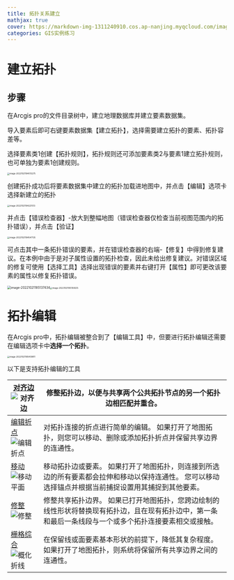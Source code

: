 ```yaml
---
title: 拓扑关系建立
mathjax: true
cover: https://markdown-img-1311240910.cos.ap-nanjing.myqcloud.com/image-20221021185137434.png
categories: GIS实例练习
---
```

# 建立拓扑

## 步骤

在Arcgis pro的文件目录树中，建立地理数据库并建立要素数据集。

导入要素后即可右键要素数据集【建立拓扑】，选择需要建立拓扑的要素、拓扑容差等。

选择要素类1创建【拓扑规则】，拓扑规则还可添加要素类2与要素1建立拓扑规则，也可单独为要素1创建规则。

<img src="https://markdown-img-1311240910.cos.ap-nanjing.myqcloud.com/image-20221021184013275.png" alt="image-20221021184013275" style="zoom:33%;" />

创建拓扑成功后将要素数据集中建立的拓扑加载进地图中，并点击【编辑】选项卡选择新建立的拓扑

<img src="https://markdown-img-1311240910.cos.ap-nanjing.myqcloud.com/image-20221021184221513.png" alt="image-20221021184221513" style="zoom: 33%;" />

并点击【错误检查器】-放大到整幅地图（错误检查器仅检查当前视图范围内的拓扑错误），并点击【验证】

<img src="https://markdown-img-1311240910.cos.ap-nanjing.myqcloud.com/image-20221021184547135.png" alt="image-20221021184547135" style="zoom:33%;" />

可点击其中一条拓扑错误的要素，并在错误检查器的右端-【修复】中得到修复建议。在本例中由于是对子属性设置的拓扑检查，因此未给出修复建议。对错误区域的修复可使用【选择工具】选择出现错误的要素并右键打开【属性】即可更改该要素的属性以修复拓扑错误。

<img src="https://markdown-img-1311240910.cos.ap-nanjing.myqcloud.com/image-20221021185137434.png" alt="image-20221021185137434" style="zoom: 50%;" /><img src="https://markdown-img-1311240910.cos.ap-nanjing.myqcloud.com/image-20221021185150635.png" alt="image-20221021185150635" style="zoom:33%;" />

# 拓扑编辑

在Arcgis pro中，拓扑编辑被整合到了【编辑工具】中，但要进行拓扑编辑还需要在编辑选项卡中**选择一个拓扑**。

<img src="https://markdown-img-1311240910.cos.ap-nanjing.myqcloud.com/image-20221021185409811.png" alt="image-20221021185409811" style="zoom:33%;" />

以下是支持拓扑编辑的工具

| [对齐边](https://pro.arcgis.com/zh-cn/pro-app/3.0/help/editing/align-topology-edges.htm) ![对齐边](https://pro.arcgis.com/zh-cn/pro-app/latest/help/editing/GUID-27DC34E4-21F6-410C-A80F-EEFB350EA184-web.png) | 修整拓扑边，以便与共享两个公共拓扑节点的另一个拓扑边相匹配并重合。 |
| ------------------------------------------------------------ | ------------------------------------------------------------ |
| [编辑折点](https://pro.arcgis.com/zh-cn/pro-app/3.0/help/editing/edit-topology-vertices.htm) ![编辑折点](https://pro.arcgis.com/zh-cn/pro-app/latest/help/editing/GUID-F490D8E3-C0BB-47A0-BB5E-1FE6C2783561-web.png) | 对拓扑连接的折点进行简单的编辑。 如果打开了地图拓扑，则您可以移动、删除或添加拓扑折点并保留共享边界的连通性。 |
| [移动](https://pro.arcgis.com/zh-cn/pro-app/3.0/help/editing/move-topology-edges-and-nodes.htm) ![移动平面](https://pro.arcgis.com/zh-cn/pro-app/latest/help/editing/GUID-B156ACB1-BD7D-4339-8DA1-A496E43FC4EA-web.png) | 移动拓扑边或要素。 如果打开了地图拓扑，则连接到所选边的所有要素都会拉伸和移动以保持连通性。 您可以移动选择锚点并根据当前捕捉设置用其捕捉到其他要素。 |
| [修整 ](https://pro.arcgis.com/zh-cn/pro-app/3.0/help/editing/reshape-a-topology-edge.htm)![修整](https://pro.arcgis.com/zh-cn/pro-app/latest/help/editing/GUID-D1B0777C-F589-4ECE-8FF8-2F4C814195B5-web.png) | 修整共享拓扑边界。 如果已打开地图拓扑，您跨边绘制的线性形状将替换现有拓扑边，且在现有拓扑边中，第一条和最后一条线段与一个或多个拓扑连接要素相交或接触。 |
| [栅格综合](https://pro.arcgis.com/zh-cn/pro-app/3.0/help/editing/generalize-a-feature.htm) ![概化折线](https://pro.arcgis.com/zh-cn/pro-app/latest/help/editing/GUID-D202F618-4C38-4F28-90D1-CD141A728535-web.png) | 在保留线或面要素基本形状的前提下，降低其复杂程度。 如果打开了地图拓扑，则系统将保留所有共享边界之间的连通性。 |







